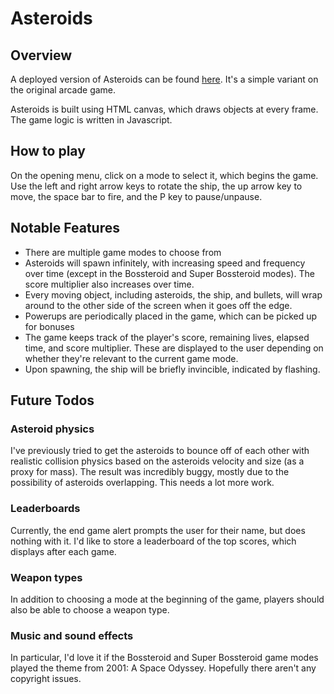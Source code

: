 Asteroids
=========

## Overview

A deployed version of Asteroids can be found [here](http://philnachumasteroids.herokuapp.com/). It's a simple variant on the original arcade game.

Asteroids is built using HTML canvas, which draws objects at every frame. The game logic is written in Javascript.

## How to play

On the opening menu, click on a mode to select it, which begins the game. Use the left and right arrow keys to rotate the ship, the up arrow key to move, the space bar to fire, and the P key to pause/unpause.

## Notable Features

* There are multiple game modes to choose from
* Asteroids will spawn infinitely, with increasing speed and frequency over time (except in the Bossteroid and Super Bossteroid modes). The score multiplier also increases over time.
* Every moving object, including asteroids, the ship, and bullets, will wrap around to the other side of the screen when it goes off the edge.
* Powerups are periodically placed in the game, which can be picked up for bonuses
* The game keeps track of the player's score, remaining lives, elapsed time, and score multiplier. These are displayed to the user depending on whether they're relevant to the current game mode.
* Upon spawning, the ship will be briefly invincible, indicated by flashing.

## Future Todos

### Asteroid physics

I've previously tried to get the asteroids to bounce off of each other with realistic collision physics based on the asteroids velocity and size (as a proxy for mass). The result was incredibly buggy, mostly due to the possibility of asteroids overlapping. This needs a lot more work.

### Leaderboards

Currently, the end game alert prompts the user for their name, but does nothing with it. I'd like to store a leaderboard of the top scores, which displays after each game.

### Weapon types

In addition to choosing a mode at the beginning of the game, players should also be able to choose a weapon type.

### Music and sound effects

In particular, I'd love it if the Bossteroid and Super Bossteroid game modes played the theme from 2001: A Space Odyssey. Hopefully there aren't any copyright issues.
